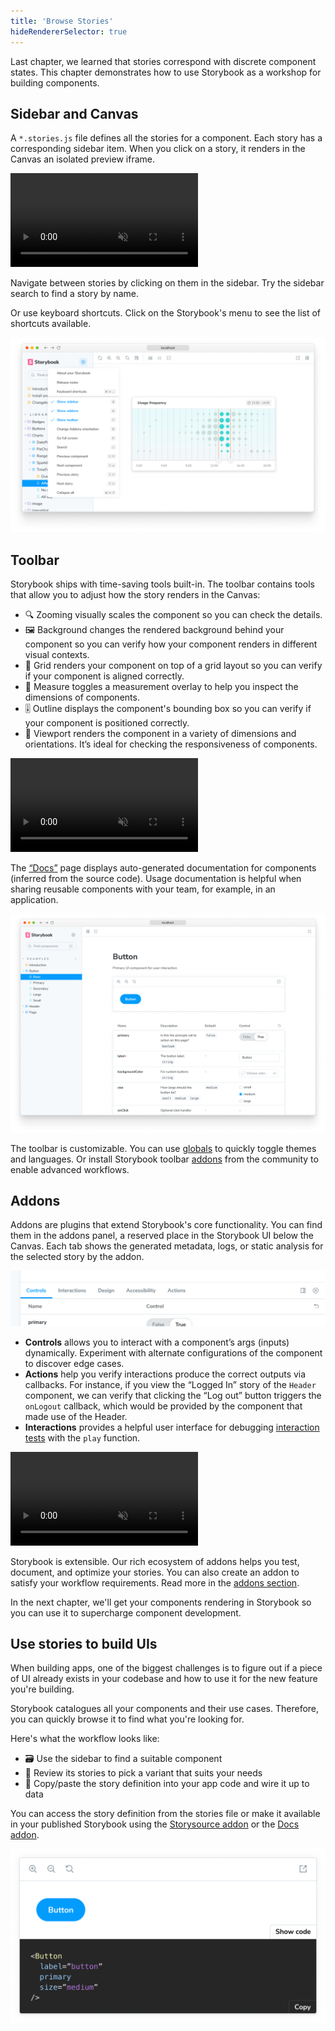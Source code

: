 ```yaml
---
title: 'Browse Stories'
hideRendererSelector: true
---
```


Last chapter, we learned that stories correspond with discrete component states. This chapter demonstrates how to use Storybook as a workshop for building components.

## Sidebar and Canvas

A `*.stories.js` file defines all the stories for a component. Each story has a corresponding sidebar item. When you click on a story, it renders in the Canvas an isolated preview iframe.

<video autoPlay muted playsInline loop>
  <source
    src="example-browse-all-stories-optimized.mp4"
    type="video/mp4"
  />
</video>

Navigate between stories by clicking on them in the sidebar. Try the sidebar search to find a story by name.

Or use keyboard shortcuts. Click on the Storybook's menu to see the list of shortcuts available.

![Storybook keyboard shortcuts examples](./storybook-keyboard-shortcuts.png)

## Toolbar

Storybook ships with time-saving tools built-in. The toolbar contains tools that allow you to adjust how the story renders in the Canvas:

- 🔍 Zooming visually scales the component so you can check the details.
- 🖼 Background changes the rendered background behind your component so you can verify how your component renders in different visual contexts.
- 📐 Grid renders your component on top of a grid layout so you can verify if your component is aligned correctly.
- 📏 Measure toggles a measurement overlay to help you inspect the dimensions of components.
- 🎚️ Outline displays the component's bounding box so you can verify if your component is positioned correctly.
- 📱 Viewport renders the component in a variety of dimensions and orientations. It’s ideal for checking the responsiveness of components.

<video autoPlay muted playsInline loop>
  <source
    src="toolbar-walkthrough-optimized.mp4"
    type="video/mp4"
  />
</video>

The [“Docs”](../writing-docs/index.md) page displays auto-generated documentation for components (inferred from the source code). Usage documentation is helpful when sharing reusable components with your team, for example, in an application.

![Storybook keyboard shortcuts examples](./mdx-example.png)

The toolbar is customizable. You can use [globals](../essentials/toolbars-and-globals.md) to quickly toggle themes and languages. Or install Storybook toolbar [addons](../configure/storybook-addons.md) from the community to enable advanced workflows.

## Addons

Addons are plugins that extend Storybook's core functionality. You can find them in the addons panel, a reserved place in the Storybook UI below the Canvas. Each tab shows the generated metadata, logs, or static analysis for the selected story by the addon.

![Storybook addon examples](./addons.png)

- **Controls** allows you to interact with a component’s args (inputs) dynamically. Experiment with alternate configurations of the component to discover edge cases.
- **Actions** help you verify interactions produce the correct outputs via callbacks. For instance, if you view the “Logged In” story of the `Header` component, we can verify that clicking the “Log out” button triggers the `onLogout` callback, which would be provided by the component that made use of the Header.
- **Interactions** provides a helpful user interface for debugging [interaction tests](../writing-tests/interaction-testing.md) with the `play` function.

<video autoPlay muted playsInline loop>
  <source
    src="addons-walkthrough-optimized.mp4"
    type="video/mp4"
  />
</video>

Storybook is extensible. Our rich ecosystem of addons helps you test, document, and optimize your stories. You can also create an addon to satisfy your workflow requirements. Read more in the [addons section](../addons/index.md).

In the next chapter, we'll get your components rendering in Storybook so you can use it to supercharge component development.

## Use stories to build UIs

When building apps, one of the biggest challenges is to figure out if a piece of UI already exists in your codebase and how to use it for the new feature you're building.

Storybook catalogues all your components and their use cases. Therefore, you can quickly browse it to find what you're looking for.

Here's what the workflow looks like:

- 🗃 Use the sidebar to find a suitable component
- 👀 Review its stories to pick a variant that suits your needs
- 📝 Copy/paste the story definition into your app code and wire it up to data

You can access the story definition from the stories file or make it available in your published Storybook using the [Storysource addon](https://storybook.js.org/addons/@storybook/addon-storysource/) or the [Docs addon](../api/doc-block-source).

![Docblock source](./docblock-source.png)
